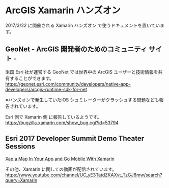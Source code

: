 # ArcGIS Xamarin ハンズオン
2017/3/22 に開催される Xamarin ハンズオン で使うドキュメントを置いています。　　

## GeoNet - ArcGIS 開発者のためのコミュニティ サイト -
米国 Esri 社が運営する GeoNet では世界中の ArcGIS ユーザーと技術情報を共有することができます。<br/>
https://geonet.esri.com/community/developers/native-app-developers/arcgis-runtime-sdk-for-net

※ハンズオンで発生していたiOS シュミレーターがクラッシュする問題なども報告されています。

Esri 側で Xamarin 側 に報告しているようです。<br/>
https://bugzilla.xamarin.com/show_bug.cgi?id=53794


## Esri 2017 Developer Summit Demo Theater Sessions 
[Xap a Map In Your App and Go Mobile With Xamarin](https://www.youtube.com/watch?v=TyLZ4iYoQNo&t=1499s)

その他、Xamarin に関しての動画が配信されています。
https://www.youtube.com/channel/UC_yE3TatdZKAXvt_TzGJ6mw/search?query=Xamarin
